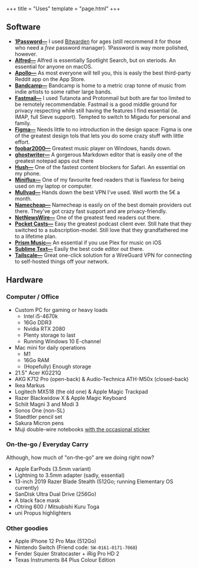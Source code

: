 +++
title = "Uses"
template = "page.html"
+++

## Software
- **[1Password—](https://1password.com)** I used [Bitwarden](https://bitwarden.com) for ages (still recommend it for those who need a *free* password manager). 1Password is way more polished, however.
- **[Alfred—](https://www.alfredapp.com)** Alfred is essentially Spotlight Search, but on steriods. An essential for anyone on macOS.
- **[Apollo—](https://www.apolloapp.io)** As most everyone will tell you, this is easly the best third-party Reddit app on the App Store.
- **[Bandcamp—](https://bandcamp.com)** Bandcamp is home to a metric crap tonne of music from indie artists to some rather large bands.
- **[Fastmail—](https://fastmail.com)** I used Tutanota and Protonmail but both are far too limited to be remotely recommendable. Fastmail is a good middle ground for privacy respecting while still having the features I find essential (ie. IMAP, full Sieve support). Tempted to switch to Migadu for personal and family.
- **[Figma—](https://www.figma.com)** Needs little to no introduction in the design space: Figma is one of the greatest design tols that lets you do some crazy stuff with little effort.
- **[foobar2000—](https://foobar2000.org)** Greatest music player on Windows, hands down.
- **[ghostwriter—](https://wereturtle.github.io/ghostwriter)** A gorgerous Markdown editor that is easily one of the greatest notepad apps out there
- **[Hush—](https://oblador.github.io/hush/)** One of the fastest content blockers for Safari. An essential on my phone.
- **[Miniflux—](https://miniflux.app)** One of my favourite feed readers that is flawless for being used on my laptop or computer.
- **[Mullvad—](https://mullvad.net)** Hands down the best VPN I've used. Well worth the 5€ a month.
- **[Namecheap—](https://www.namecheap.com)** Namecheap is easily on of the best domain providers out there. They've got crazy fast support and are privacy-friendly.
- **[NetNewsWire—](https://netnewswire.com)** One of the greatest feed readers out there.
- **[Pocket Casts—](https://www.pocketcasts.com)** Easy the greatest podcast client ever. Still hate that they switched to a subscription-model. Still love that they grandfathered me to a lifetime plan.
- **[Prism Music—](https://prism-music.app/)** An essential if you use Plex for music on iOS
- **[Sublime Text—](https://sublimetext.com)** Easily the best code editor out there.
- **[Tailscale—](https://tailscale.com)** Great one-click solution for a WireGuard VPN for connecting to self-hosted things off your network.

## Hardware
### Computer / Office
- Custom PC for gaming or heavy loads
	- Intel i5-4670k
	- 16Go DDR3
	- Nvidia RTX 2080
	- Plenty storage to last
	- Running Windows 10 E-channel
- Mac mini for daily operations
	- M1
	- 16Go RAM
	- (Hopefully) Enough storage
- 21.5" Acer KG221Q
- AKG K712 Pro (open-back) & Audio-Technica ATH-M50x (closed-back)
- Ikea Markus
- Logitech MX518 (the old one) & Apple Magic Trackpad
- Razer Blackwidow X & Apple Magic Keyboard
- Schiit Magni 3 and Modi 3
- Sonos One (non-SL)
- Staedtler pencil set
- Sakura Micron pens
- Muji double-wire notebooks [with the occasional sticker](http://cdn.doamatto.xyz/IMG_2661.jpg)

### On-the-go / Everyday Carry
Although, how much of "on-the-go" are we doing right now?
- Apple EarPods (3.5mm variant)
- Lightning to 3.5mm adapter (sadly, essential)
- 13-inch 2019 Razer Blade Stealth (512Go; running Elementary OS currently)
- SanDisk Ultra Dual Drive (256Go)
- A black face mask
- rOtring 600 / Mitsubishi Kuru Toga
- uni Propus highlighters

### Other goodies
- Apple iPhone 12 Pro Max (512Go)
- Nintendo Switch (Friend code: `SW-0161-0171-7068`)
- Fender Squier Stratocaster + iRig Pro HD 2
- Texas Instruments 84 Plus Colour Edition
